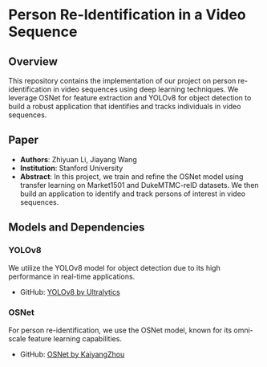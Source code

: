 # Person Re-Identification in a Video Sequence

## Overview
This repository contains the implementation of our project on person re-identification in video sequences using deep learning techniques. We leverage OSNet for feature extraction and YOLOv8 for object detection to build a robust application that identifies and tracks individuals in video sequences.

## Paper
- **Authors**: Zhiyuan Li, Jiayang Wang
- **Institution**: Stanford University
- **Abstract**: In this project, we train and refine the OSNet model using transfer learning on Market1501 and DukeMTMC-reID datasets. We then build an application to identify and track persons of interest in video sequences.

## Models and Dependencies

### YOLOv8
We utilize the YOLOv8 model for object detection due to its high performance in real-time applications.
- GitHub: [YOLOv8 by Ultralytics](https://github.com/ultralytics/ultralytics)

### OSNet
For person re-identification, we use the OSNet model, known for its omni-scale feature learning capabilities.
- GitHub: [OSNet by KaiyangZhou](https://github.com/KaiyangZhou/deep-person-reid)
